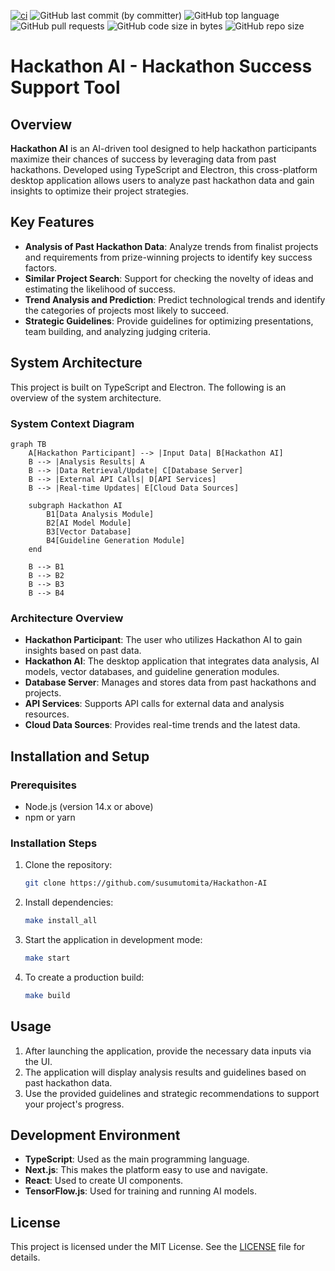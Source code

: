 [![ci](https://github.com/susumutomita/Hackathon-AI/actions/workflows/ci.yml/badge.svg?branch=main)](https://github.com/susumutomita/Hackathon-AI/actions/workflows/ci.yml)
![GitHub last commit (by committer)](https://img.shields.io/github/last-commit/susumutomita/Hackathon-AI)
![GitHub top language](https://img.shields.io/github/languages/top/susumutomita/Hackathon-AI)
![GitHub pull requests](https://img.shields.io/github/issues-pr/susumutomita/Hackathon-AI)
![GitHub code size in bytes](https://img.shields.io/github/languages/code-size/susumutomita/Hackathon-AI)
![GitHub repo size](https://img.shields.io/github/repo-size/susumutomita/Hackathon-AI)

# Hackathon AI - Hackathon Success Support Tool

## Overview

**Hackathon AI** is an AI-driven tool designed to help hackathon participants maximize their chances of success by leveraging data from past hackathons. Developed using TypeScript and Electron, this cross-platform desktop application allows users to analyze past hackathon data and gain insights to optimize their project strategies.

## Key Features

- **Analysis of Past Hackathon Data**: Analyze trends from finalist projects and requirements from prize-winning projects to identify key success factors.
- **Similar Project Search**: Support for checking the novelty of ideas and estimating the likelihood of success.
- **Trend Analysis and Prediction**: Predict technological trends and identify the categories of projects most likely to succeed.
- **Strategic Guidelines**: Provide guidelines for optimizing presentations, team building, and analyzing judging criteria.

## System Architecture

This project is built on TypeScript and Electron. The following is an overview of the system architecture.

### System Context Diagram

```mermaid
graph TB
    A[Hackathon Participant] --> |Input Data| B[Hackathon AI]
    B --> |Analysis Results| A
    B --> |Data Retrieval/Update| C[Database Server]
    B --> |External API Calls| D[API Services]
    B --> |Real-time Updates| E[Cloud Data Sources]

    subgraph Hackathon AI
        B1[Data Analysis Module]
        B2[AI Model Module]
        B3[Vector Database]
        B4[Guideline Generation Module]
    end

    B --> B1
    B --> B2
    B --> B3
    B --> B4
```

### Architecture Overview

- **Hackathon Participant**: The user who utilizes Hackathon AI to gain insights based on past data.
- **Hackathon AI**: The desktop application that integrates data analysis, AI models, vector databases, and guideline generation modules.
- **Database Server**: Manages and stores data from past hackathons and projects.
- **API Services**: Supports API calls for external data and analysis resources.
- **Cloud Data Sources**: Provides real-time trends and the latest data.

## Installation and Setup

### Prerequisites

- Node.js (version 14.x or above)
- npm or yarn

### Installation Steps

1. Clone the repository:

    ```bash
    git clone https://github.com/susumutomita/Hackathon-AI
    ```

2. Install dependencies:

    ```bash
    make install_all
    ```

3. Start the application in development mode:

    ```bash
    make start
    ```

4. To create a production build:

    ```bash
    make build
    ```

## Usage

1. After launching the application, provide the necessary data inputs via the UI.
2. The application will display analysis results and guidelines based on past hackathon data.
3. Use the provided guidelines and strategic recommendations to support your project's progress.

## Development Environment

- **TypeScript**: Used as the main programming language.
- **Next.js**: This makes the platform easy to use and navigate.
- **React**: Used to create UI components.
- **TensorFlow.js**: Used for training and running AI models.

## License

This project is licensed under the MIT License. See the [LICENSE](LICENSE) file for details.
